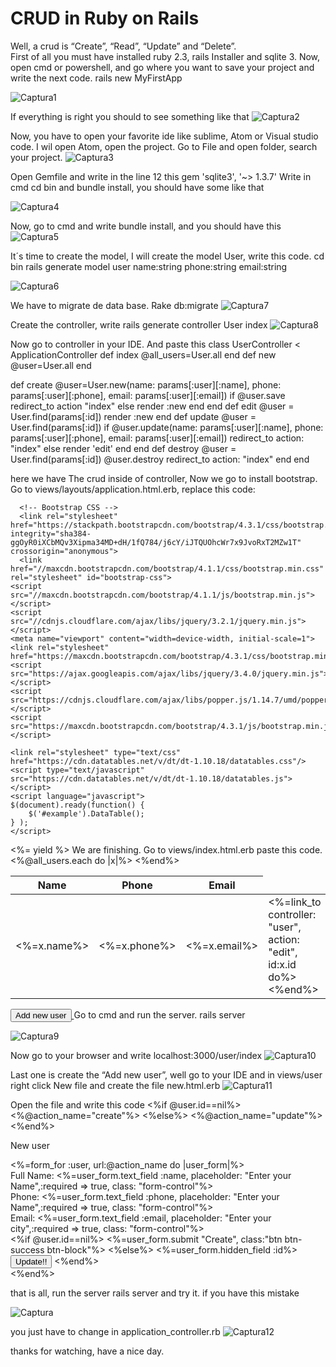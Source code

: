 # CRUD in Ruby on Rails
Well, a crud is “Create”, “Read”, “Update” and “Delete”.		
First of all you must have installed ruby 2.3, rails Installer and sqlite 3.
Now, open cmd or powershell, and go where you want to save your project  and write the next code.
rails new MyFirstApp

![Captura1](https://user-images.githubusercontent.com/51441319/59140155-ac78b100-895f-11e9-8c79-5dd2f8c1fc24.PNG)

If everything is right you should to see something like that
![Captura2](https://user-images.githubusercontent.com/51441319/59140209-3a549c00-8960-11e9-9cf0-f723161829a3.PNG)

Now, you have to open your favorite ide like sublime, Atom or Visual studio code. 
I wil open Atom, open the project. Go to File and  open folder, search your project.
![Captura3](https://user-images.githubusercontent.com/51441319/59140217-4e000280-8960-11e9-94ff-f0bfbcdadf62.PNG)

Open Gemfile and write in the line 12 this
gem 'sqlite3', '~> 1.3.7'
Write in cmd cd bin and bundle install, you should have some like that 

![Captura4](https://user-images.githubusercontent.com/51441319/59140229-6a03a400-8960-11e9-9790-772267de52c7.PNG)

Now, go to cmd and write bundle install, and you should have this 
![Captura5](https://user-images.githubusercontent.com/51441319/59140242-91f30780-8960-11e9-917e-00313b50383f.PNG)

It´s time to create the model, I will create the model User, write this code.
cd bin
rails generate model user name:string phone:string email:string

![Captura6](https://user-images.githubusercontent.com/51441319/59140253-b64ee400-8960-11e9-85ba-9eb3a4164974.PNG)


We have to migrate de data base.
Rake db:migrate
![Captura7](https://user-images.githubusercontent.com/51441319/59140259-d5e60c80-8960-11e9-8182-a9641bdde8d1.PNG)

Create the controller, write 
rails generate controller User index
![Captura8](https://user-images.githubusercontent.com/51441319/59140266-f7df8f00-8960-11e9-98a1-c8929f846e30.PNG)

Now go to controller in your IDE. And paste this 
class UserController < ApplicationController
  def index
    @all_users=User.all
  end
  def new
    @user=User.all
  end

  def create
    @user=User.new(name: params[:user][:name],
      phone: params[:user][:phone],
      email: params[:user][:email])
      if @user.save
        redirect_to action "index"
      else
        render :new
      end
  end
  def edit
    @user = User.find(params[:id])
    render :new
  end
  def update
    @user = User.find(params[:id])
    if @user.update(name: params[:user][:name],
      phone: params[:user][:phone],
      email: params[:user][:email])
      redirect_to action: "index"
    else
      render 'edit'
    end
  end
  def destroy
    @user = User.find(params[:id])
    @user.destroy
    redirect_to action: "index"
  end
end

here we have The crud inside of controller, Now we go to install bootstrap. Go to views/layouts/application.html.erb, replace this code:
<!DOCTYPE html>
<html>
  <head>
    <title>MyFirstApp</title>
    <meta charset="utf-8">
      <meta name="viewport" content="width=device-width, initial-scale=1, shrink-to-fit=no">

      <!-- Bootstrap CSS -->
      <link rel="stylesheet" href="https://stackpath.bootstrapcdn.com/bootstrap/4.3.1/css/bootstrap.min.css" integrity="sha384-ggOyR0iXCbMQv3Xipma34MD+dH/1fQ784/j6cY/iJTQUOhcWr7x9JvoRxT2MZw1T" crossorigin="anonymous">
      <link href="//maxcdn.bootstrapcdn.com/bootstrap/4.1.1/css/bootstrap.min.css" rel="stylesheet" id="bootstrap-css">
    <script src="//maxcdn.bootstrapcdn.com/bootstrap/4.1.1/js/bootstrap.min.js"></script>
    <script src="//cdnjs.cloudflare.com/ajax/libs/jquery/3.2.1/jquery.min.js"></script>
    <meta name="viewport" content="width=device-width, initial-scale=1">
    <link rel="stylesheet" href="https://maxcdn.bootstrapcdn.com/bootstrap/4.3.1/css/bootstrap.min.css">
    <script src="https://ajax.googleapis.com/ajax/libs/jquery/3.4.0/jquery.min.js"></script>
    <script src="https://cdnjs.cloudflare.com/ajax/libs/popper.js/1.14.7/umd/popper.min.js"></script>
    <script src="https://maxcdn.bootstrapcdn.com/bootstrap/4.3.1/js/bootstrap.min.js"></script>

    <link rel="stylesheet" type="text/css" href="https://cdn.datatables.net/v/dt/dt-1.10.18/datatables.css"/>
    <script type="text/javascript" src="https://cdn.datatables.net/v/dt/dt-1.10.18/datatables.js"></script>
    <script language="javascript">
    $(document).ready(function() {
        $('#example').DataTable();
    } );
    </script>
<link rel="stylesheet" href="https://use.fontawesome.com/releases/v5.8.1/css/all.css" integrity="sha384-50oBUHEmvpQ+1lW4y57PTFmhCaXp0ML5d60M1M7uH2+nqUivzIebhndOJK28anvf" crossorigin="anonymous">  </head>

  <body>
    <%= yield %>
  </body>
</html>
We are finishing. Go to views/index.html.erb paste this code.
<table id="example" class="table table-striped dt-responsive nowrap" style="width:100%">
  <thead>
    <tr>
      <th>Name</th>
      <th>Phone</th>
      <th>Email</th>
    </tr>
  </thead>
  <tbody>
      <%@all_users.each do |x|%>
  	     <tr>
           <td><%=x.name%></td>
           <td><%=x.phone%></td>
           <td><%=x.email%></td>
           <td>
             <%=link_to controller: "user", action: "edit", id:x.id do%>
             <i class="far fa-edit fa-2x"></i>
             <%end%>
           </td>
           <td>
             <%=link_to controller: "user", action: "destroy", id:x.id do%>
             <i class="far fa-trash-alt fa-2x"></i>
             <%end%>
           </td>
         </tr>
      <%end%>
    </tbody>
</table>
<a href="/user/new">
<button type="button" class="btn btn-success" name="button">Add new user</button>
</a>
Go to cmd and run the server.
rails server

![Captura9](https://user-images.githubusercontent.com/51441319/59140286-2bbab480-8961-11e9-8d1c-7d849b6a4ddc.PNG)

Now go to your browser and write localhost:3000/user/index
![Captura10](https://user-images.githubusercontent.com/51441319/59140302-54db4500-8961-11e9-896c-f361f1532609.PNG)

Last one is create the “Add new user”, well go to your IDE and in views/user right click New file and create the file new.html.erb
![Captura11](https://user-images.githubusercontent.com/51441319/59140318-7b997b80-8961-11e9-9c63-b0797044b5f1.PNG)

 
Open the file and write this code
<%if @user.id==nil%>
  <%@action_name="create"%>
<%else%>
  <%@action_name="update"%>
<%end%>

<div class="formbody">
  <div class="container">
    <p class="h2 text-center">New user</p>
    <%=form_for :user, url:@action_name do |user_form|%>
      <div class="form-group">
        <label>Full Name:</label>
        <%=user_form.text_field :name, placeholder: "Enter your Name",:required => true,  class: "form-control"%>
      </div>
      <div class="form-group">
        <label>Phone:</label>
        <%=user_form.text_field :phone, placeholder: "Enter your Name",:required => true,  class: "form-control"%>
      </div>
      <div class="form-group">
        <label>Email:</label>
          <%=user_form.text_field :email, placeholder: "Enter your city",:required => true,   class: "form-control"%>
      </div>
      <div class="">
        <%if @user.id==nil%>
        <%=user_form.submit "Create", class:"btn btn-success btn-block"%>
        <%else%>
        <%=user_form.hidden_field :id%>
        <input class="btn btn-primary btn-block" type="submit" value="Update!!">
        <%end%>
      </div>
    <%end%>
  </div>
</div>

that is all, run the server rails server and try it.
if you have this mistake

![Captura](https://user-images.githubusercontent.com/51441319/59140341-d632d780-8961-11e9-8e8c-68297ae2a284.PNG)

you just have to change in application_controller.rb
![Captura12](https://user-images.githubusercontent.com/51441319/59140377-1f832700-8962-11e9-85c9-fe3bc8fe74af.PNG)

thanks for watching, have a nice day.




